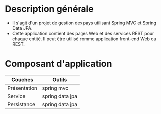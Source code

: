 # Description générale
- Il s'agit d'un projet de gestion des pays utilisant Spring MVC et Spring Data JPA.
- Cette application contient des pages Web et des services REST pour chaque entité. Il peut être utilisé comme application front-end Web ou REST.

# Composant d'application

| Couches | Outils |
| ------ | ------ |
|Présentation  | spring mvc |
|Service | spring data jpa |
|Persistance | spring data jpa|